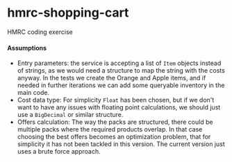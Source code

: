 # hmrc-shopping-cart
HMRC coding exercise


#### Assumptions

- Entry parameters: the service is accepting a list of `Item` objects instead of strings, as we would need a structure to map the string with the costs anyway. In the tests we create the Orange and Apple items, and if needed in further iterations we can add some queryable inventory in the main code.
- Cost data type: For simplicity `Float` has been chosen, but if we don't want to have any issues with floating point calculations, we should just use a `BigDecimal` or similar structure.
- Offers calculation: The way the packs are structured, there could be multiple packs where the required products overlap. In that case choosing the best offers becomes an optimization problem, that for simplicity it has not been tackled in this version. The current version just uses a brute force approach.
